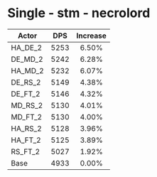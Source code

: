 # Single - stm - necrolord
| Actor | DPS | Increase |
|---|:---:|:---:|
|HA_DE_2|5253|6.50%|
|DE_MD_2|5242|6.28%|
|HA_MD_2|5232|6.07%|
|DE_RS_2|5149|4.38%|
|DE_FT_2|5146|4.32%|
|MD_RS_2|5130|4.01%|
|MD_FT_2|5130|4.00%|
|HA_RS_2|5128|3.96%|
|HA_FT_2|5125|3.89%|
|RS_FT_2|5027|1.92%|
|Base|4933|0.00%|

